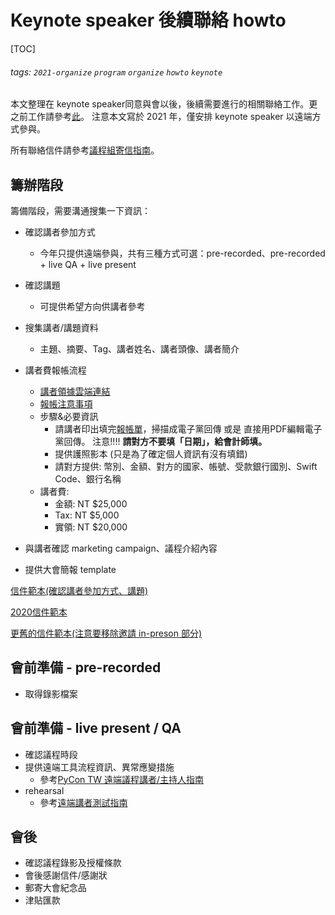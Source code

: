 # Keynote speaker 後續聯絡 howto

[TOC]

###### tags: `2021-organize` `program` `organize` `howto` `keynote`



本文整理在 keynote speaker同意與會以後，後續需要進行的相關聯絡工作。更之前工作請參考[此](/c0bDxPYHTs2r4GkuzMFx4A#Keynote-%E5%B0%8F%E9%9A%8A)。
注意本文寫於 2021 年，僅安排 keynote speaker 以遠端方式參與。

所有聯絡信件請參考[議程組寄信指南](/5a2QvF2zS5KeXizc84v_Zg)。


## 籌辦階段

籌備階段，需要溝通搜集一下資訊：
* 確認講者參加方式
    * 今年只提供遠端參與，共有三種方式可選：pre-recorded、pre-recorded + live QA + live present

* 確認講題
    * 可提供希望方向供講者參考

* 搜集講者/講題資料
    * 主題、摘要、Tag、講者姓名、講者頭像、講者簡介
* 講者費報帳流程
    * [講者領據雲端連結](https://drive.google.com/drive/folders/1OR6zx8Mf2ddWa08OwEmxW_BjHNhx7JsY?usp=sharing)
    * [報帳注意事項](https://docs.google.com/document/d/1QRoEv2yR7-S0ae5Ly0EPi83r3SXFTF2gmqJ7nTVMENQ/edit)
    * 步驟&必要資訊
        * 請講者印出填完[報帳單](https://drive.google.com/file/d/1Uh1_VDGjVWH3VijYdGeiJDtXkyFDrl5a/view?usp=sharing)，掃描成電子黨回傳 或是 直接用PDF編輯電子黨回傳。
注意!!!! **請對方不要填「日期」，給會計師填。**
        * 提供護照影本 (只是為了確定個人資訊有沒有填錯)
        * 請對方提供: 幣別、金額、對方的國家、帳號、受款銀行國別、Swift Code、銀行名稱
    * 講者費:
        * 金額: NT $25,000
        * Tax: NT $5,000
        * 實領: NT $20,000
    

* 與講者確認 marketing campaign、議程介紹內容
* 提供大會簡報 template

[信件範本(確認講者參加方式、講題)](https://docs.google.com/document/d/1mzrk54zq3CcrYX1tBNvyo1kGt0mnBZeRTPxHCjV1-KM/edit)

[2020信件範本](https://drive.google.com/drive/u/0/folders/13BM9ZuYbxi-SW4JwL6eA-ongBiY8xjO2)

[更舊的信件範本(注意要移除邀請 in-preson 部分)](https://docs.google.com/document/d/1kbMoi8RqUVtxI-Zvoc-YLS0zODFT5qRdKvSXkYTueMg/edit#)

## 會前準備 - pre-recorded
* 取得錄影檔案

## 會前準備 - live present / QA
* 確認議程時段
* 提供遠端工具流程資訊、異常應變措施
    * 參考[PyCon TW 遠端議程講者/主持人指南](https://hackmd.io/@pycontw/S1ISE0CJw)
* rehearsal
    * 參考[遠端講者測試指南](https://hackmd.io/KvPW21wdQfCOhRr7P2iGIw)

## 會後
* 確認議程錄影及授權條款
* 會後感謝信件/感謝狀
* 郵寄大會紀念品
* 津貼匯款





